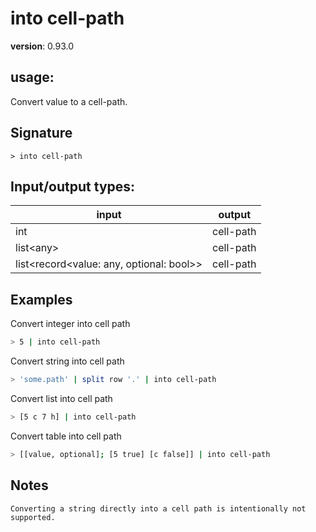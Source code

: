 # into cell-path

**version**: 0.93.0

## **usage**:

Convert value to a cell-path.

## Signature

`> into cell-path `

## Input/output types:

| input                                        | output    |
| -------------------------------------------- | --------- |
| int                                          | cell-path |
| list\<any\>                                  | cell-path |
| list\<record\<value: any, optional: bool\>\> | cell-path |

## Examples

Convert integer into cell path

```bash
> 5 | into cell-path
```

Convert string into cell path

```bash
> 'some.path' | split row '.' | into cell-path
```

Convert list into cell path

```bash
> [5 c 7 h] | into cell-path
```

Convert table into cell path

```bash
> [[value, optional]; [5 true] [c false]] | into cell-path
```

## Notes

```text
Converting a string directly into a cell path is intentionally not supported.
```
